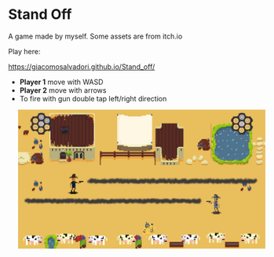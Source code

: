 # Stand Off
A game made by myself. Some assets are from itch.io

Play here:

https://giacomosalvadori.github.io/Stand_off/

- **Player 1** move with WASD
- **Player 2** move with arrows
- To fire with gun double tap left/right direction


<div>
 <img src="_img/gameplay.png" width="1800"  style="align: left" hspace="20">
</div>
